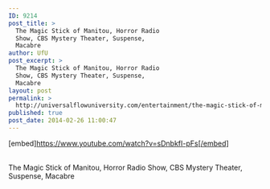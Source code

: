 ```yaml
---
ID: 9214
post_title: >
  The Magic Stick of Manitou, Horror Radio
  Show, CBS Mystery Theater, Suspense,
  Macabre
author: UfU
post_excerpt: >
  The Magic Stick of Manitou, Horror Radio
  Show, CBS Mystery Theater, Suspense,
  Macabre
layout: post
permalink: >
  http://universalflowuniversity.com/entertainment/the-magic-stick-of-manitou-horror-radio-show-cbs-mystery-theater-suspense-macabre/
published: true
post_date: 2014-02-26 11:00:47
---
```

[embed]https://www.youtube.com/watch?v=sDnbkfI-pFs[/embed]</br></br>
<p>The Magic Stick of Manitou, Horror Radio Show, CBS Mystery Theater, Suspense, Macabre</p>